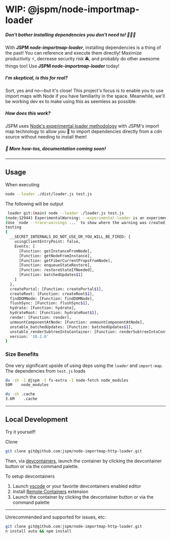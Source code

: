 # WIP: @jspm/node-importmap-loader

##### Don't bother installing dependencies you don't need to! 🏇🏻💨

With **JSPM _node-importmap-loader_**, installing dependencies is a thing of the past! You can reference and execute them directly! Maximize productivity ⚡️, decrease security risk 🚔, and probably do other awesome things too! Use **JSPM _node-importmap-loader_** today!

##### I'm skeptical, is this for real?

Sort, yes and no—but it's close! This project's focus is to enable you to use import maps with Node if you have familiarity in the space. Meanwhile, we'll be working dev ex to make using this as seemless as possible.

##### How does this work?

JSPM uses [Node's experimental loader methodology](https://nodejs.org/api/esm.html#esm_import_map_loader) with JSPM's import map technology to allow _you_ 🫵 to import dependencies directly from a cdn source without needing to install them!

##### 📣 More how-tos, documentation coming soon!

---

## Usage

When executing

```sh
node --loader ./dist/loader.js test.js
```

The following will be output

```bash
 loader git:(main) node --loader ./loader.js test.js
(node:12944) ExperimentalWarning: --experimental-loader is an experimental feature. This feature could change at any time
(Use `node --trace-warnings ...` to show where the warning was created)
testing
{
  __SECRET_INTERNALS_DO_NOT_USE_OR_YOU_WILL_BE_FIRED: {
    usingClientEntryPoint: false,
    Events: [
      [Function: getInstanceFromNode],
      [Function: getNodeFromInstance],
      [Function: getFiberCurrentPropsFromNode],
      [Function: enqueueStateRestore],
      [Function: restoreStateIfNeeded],
      [Function: batchedUpdates$1]
    ]
  },
  createPortal: [Function: createPortal$1],
  createRoot: [Function: createRoot$1],
  findDOMNode: [Function: findDOMNode],
  flushSync: [Function: flushSync$1],
  hydrate: [Function: hydrate],
  hydrateRoot: [Function: hydrateRoot$1],
  render: [Function: render],
  unmountComponentAtNode: [Function: unmountComponentAtNode],
  unstable_batchedUpdates: [Function: batchedUpdates$1],
  unstable_renderSubtreeIntoContainer: [Function: renderSubtreeIntoContainer],
  version: '18.2.0'
}
```

### Size Benefits

One very significant upside of using deps using the `loader` and `import-map`. The dependencies from `test.js` loads

```sh
du -sh -I @jspm -I fs-extra -I node-fetch node_modules
50M    node_modules
```

```sh
du -sh .cache
3.6M    .cache
```

---

## Local Development

Try it yourself!

Clone

```sh
git clone git@github.com:jspm/node-importmap-http-loader.git
```

Then, via [devcontainers](https://code.visualstudio.com/docs/remote/containers), launch the container by clicking the devcontainer button or via the command palette.

To setup devcontainers

1. Launch [vscode](https://code.visualstudio.com/) or your favorite devcontainers enabled editor
1. Install [Remote Containers](https://marketplace.visualstudio.com/items?itemName=ms-vscode-remote.remote-containers) extension
1. Launch the container by clicking the devcontainer button or via the command palette

---

Unrecommended and supported for issues, etc:

```sh
git clone git@github.com:jspm/node-importmap-http-loader.git
n install auto && npm install
```

